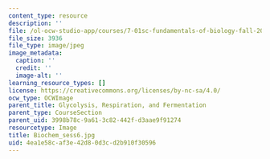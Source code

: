 ```yaml
---
content_type: resource
description: ''
file: /ol-ocw-studio-app/courses/7-01sc-fundamentals-of-biology-fall-2011/4ea1e58caf3e42d80d3cd2b910f30596_Biochem_sess6.jpg
file_size: 3936
file_type: image/jpeg
image_metadata:
  caption: ''
  credit: ''
  image-alt: ''
learning_resource_types: []
license: https://creativecommons.org/licenses/by-nc-sa/4.0/
ocw_type: OCWImage
parent_title: Glycolysis, Respiration, and Fermentation
parent_type: CourseSection
parent_uid: 3998b78c-9a61-3c82-442f-d3aae9f91274
resourcetype: Image
title: Biochem_sess6.jpg
uid: 4ea1e58c-af3e-42d8-0d3c-d2b910f30596
---
```

